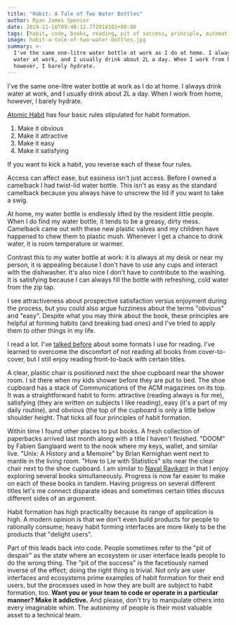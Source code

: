 ```yaml
---
title: "Habit: A Tale of Two Water Bottles"
author: Ryan James Spencer
date: 2019-11-18T09:48:12.772914102+00:00
tags: [habit, code, books, reading, pit of success, principle, automation]
image: habit-a-tale-of-two-water-bottles.jpg
summary: >-
  I've the same one-litre water bottle at work as I do at home. I always drink
  water at work, and I usually drink about 2L a day. When I work from home,
  however, I barely hydrate.
---
```


I've the same one-litre water bottle at work as I do at home. I always drink
water at work, and I usually drink about 2L a day. When I work from home,
however, I barely hydrate.

[Atomic Habit](https://www.goodreads.com/book/show/40121378-atomic-habits) has
four basic rules stipulated for habit formation.

1. Make it obvious
2. Make it attractive
3. Make it easy
4. Make it satisfying

If you want to kick a habit, you reverse each of these four rules.

Access can affect ease, but easiness isn't just access. Before I owned a
camelback I had twist-lid water bottle. This isn't as easy as the standard
camelback because you always have to unscrew the lid if you want to take a swig.

At home, my water bottle is endlessly lifted by the resident little people. When
I do find my water bottle, it tends to be a greasy, dirty mess. Camelback came
out with these new plastic valves and my children have happened to chew them to
plastic mush. Whenever I get a chance to drink water, it is room temperature or
warmer.

Contrast this to my water bottle at work: it is always at my desk or near my
person, it is appealing because I don't have to use any cups and interact with
the dishwasher. It's also nice I don't have to contribute to the washing. It is
satisfying because I can always fill the bottle with refreshing, cold water from
the zip tap.

I see attractiveness about prospective satisfaction versus enjoyment during the
process, but you could also argue fuzziness about the terms "obvious" and "easy".
Despite what you may think about the book, these principles are helpful at
forming habits (and breaking bad ones) and I've tried to apply them to other
things in my life.

I read a lot. I've [talked
before](https://www.justanotherdot.com/posts/pushing-the-boulder.html) about
some formats I use for reading. I've learned to overcome the discomfort of not
reading all books from cover-to-cover, but I still enjoy reading front-to-back
with certain titles.

A clear, plastic chair is positioned next the shoe cupboard near the shower
room. I sit there when my kids shower before they are put to bed. The shoe
cupboard has a stack of Communications of the ACM magazines on its top. It was a
straightforward habit to form: attractive (reading always is for me), satisfying
(they are written on subjects I like reading), easy (it's a part of my daily
routine), and obvious (the top of the cupboard is only a little below shoulder
height. That ticks all four principles of habit formation.

Within time I found other places to put books. A fresh collection of paperbacks
arrived last month along with a title I haven't finished. "DOOM" by Fabien
Sanglaard went to the nook where my keys, wallet, and similar live. "Unix: A
History and a Memoire" by Brian Kernighan went next to mantle in the living
room. "How to Lie with Statistics" sits near the clear chair next to the shoe
cupboard. I am similar to [Naval
Ravikant](https://www.youtube.com/watch?v=3qHkcs3kG44) in that I enjoy exploring
several books simultaneously. Progress is now far easier to make on each of
these books in tandem. Having progress on several different titles let's me
connect disparate ideas and sometimes certain titles discuss different sides of
an argument.

Habit formation has high practicality because its range of application is high.
A modern opinion is that we don't even build products for people to rationally
consume; heavy habit forming interfaces are more likely to be the products that
"delight users".

Part of this leads back into code. People sometimes refer to the "pit of
despair" as the state where an ecosystem or user interface leads people to do
the wrong thing. The "pit of the success" is the facetiously named inverse of
the effect; doing the right thing is trivial. Not only are user interfaces and
ecosystems prime examples of habit formation for their end users, but the
processes used in how they are built are subject to habit formation, too. **Want
you or your team to code or operate in a particular manner? Make it addictive.**
And please, don't try to manipulate others into every imaginable whim. The
autonomy of people is their most valuable asset to a technical team.

